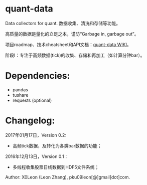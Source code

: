 # quant-data

Data collectors for quant. 数据收集、清洗和存储等功能。

高质量的数据是量化的立足之本，谨防“Garbage in, garbage out”。

项目roadmap、技术cheatsheet和API文档：[quant-data WIKI](https://github.com/X0Leon/quant-data/wiki)。

阶段I：专注于高频数据(tick)的收集、存储和再加工（如计算分钟bar）。

# Dependencies:

* pandas
* tushare
* requests (optional)

# Changelog:

2017年01月17日，Version 0.2:

* 高频tick数据，及转化为各类bar数据的功能；

2016年12月13日，Version 0.1：

* 多线程收集股票日线数据到HDF5文件系统；

Author: X0Leon (Leon Zhang), pku09leon[@]gmail[dot]com.